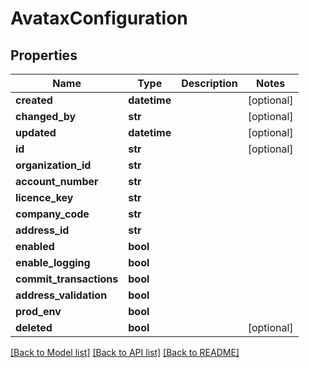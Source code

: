 # AvataxConfiguration

## Properties
Name | Type | Description | Notes
------------ | ------------- | ------------- | -------------
**created** | **datetime** |  | [optional] 
**changed_by** | **str** |  | [optional] 
**updated** | **datetime** |  | [optional] 
**id** | **str** |  | [optional] 
**organization_id** | **str** |  | 
**account_number** | **str** |  | 
**licence_key** | **str** |  | 
**company_code** | **str** |  | 
**address_id** | **str** |  | 
**enabled** | **bool** |  | 
**enable_logging** | **bool** |  | 
**commit_transactions** | **bool** |  | 
**address_validation** | **bool** |  | 
**prod_env** | **bool** |  | 
**deleted** | **bool** |  | [optional] 

[[Back to Model list]](../README.md#documentation-for-models) [[Back to API list]](../README.md#documentation-for-api-endpoints) [[Back to README]](../README.md)

